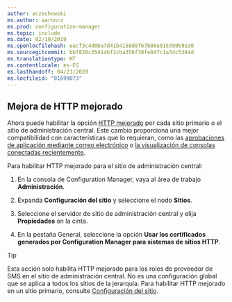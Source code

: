 ```yaml
---
author: aczechowski
ms.author: aaroncz
ms.prod: configuration-manager
ms.topic: include
ms.date: 02/19/2019
ms.openlocfilehash: eacf3c4d0ba7d41b4158d8f67b08e915399b91d0
ms.sourcegitcommit: bbf820c35414bf2cba356f30fe047c1a34c5384d
ms.translationtype: HT
ms.contentlocale: es-ES
ms.lasthandoff: 04/21/2020
ms.locfileid: "81699073"
---
```

## <a name="improvement-to-enhanced-http"></a><a name="bkmk_ehttp"></a> Mejora de HTTP mejorado
<!--3798957-->

Ahora puede habilitar la opción [HTTP mejorado](../../../../plan-design/hierarchy/enhanced-http.md) por cada sitio primario o el sitio de administración central. Este cambio proporciona una mejor compatibilidad con características que lo requieran, como las [aprobaciones de aplicación mediante correo electrónico](../../../../../apps/deploy-use/app-approval.md#bkmk_email-approve) o [la visualización de consolas conectadas recientemente](../../technical-preview-1901.md#bkmk_console).

Para habilitar HTTP mejorado para el sitio de administración central:

1. En la consola de Configuration Manager, vaya al área de trabajo **Administración**.  

2. Expanda **Configuración del sitio** y seleccione el nodo **Sitios**.  

3. Seleccione el servidor de sitio de administración central y elija **Propiedades** en la cinta.  

4. En la pestaña General, seleccione la opción **Usar los certificados generados por Configuration Manager para sistemas de sitios HTTP**.  

> [!Tip]  
> Esta acción solo habilita HTTP mejorado para los roles de proveedor de SMS en el sitio de administración central. No es una configuración global que se aplica a todos los sitios de la jerarquía. Para habilitar HTTP mejorado en un sitio primario, consulte [Configuración del sitio](../../../../plan-design/hierarchy/enhanced-http.md#configure-the-site).  

